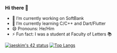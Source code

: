 ### Hi there 👋

- 🔭 I’m currently working on SoftBank
- 🌱 I’m currently learning C/C++ and Dart/Flutter
- 😄 Pronouns: He/Him
- ⚡ Fun fact: I was a student at Faculty of Letters 📚

[![jaeskim's 42 status](https://badge42.herokuapp.com/api/stats/yhakamay?cursus=42cursus)](https://github.com/JaeSeoKim/badge42)
[![Top Langs](https://github-readme-stats.vercel.app/api/top-langs/?username=yhakamay&layout=compact)](https://github.com/anuraghazra/github-readme-stats)
